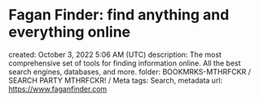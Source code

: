 # Fagan Finder: find anything and everything online

created: October 3, 2022 5:06 AM (UTC)
description: The most comprehensive set of tools for finding information online. All the best search engines, databases, and more.
folder: BOOKMRKS-MTHRFCKR / SEARCH PARTY MTHRFCKR! / Meta
tags: Search, metadata
url: https://www.faganfinder.com